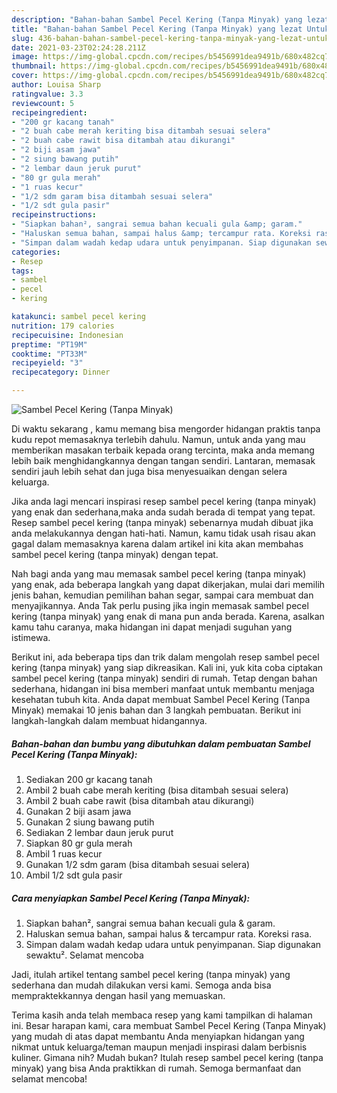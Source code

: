 ```yaml
---
description: "Bahan-bahan Sambel Pecel Kering (Tanpa Minyak) yang lezat Untuk Jualan"
title: "Bahan-bahan Sambel Pecel Kering (Tanpa Minyak) yang lezat Untuk Jualan"
slug: 436-bahan-bahan-sambel-pecel-kering-tanpa-minyak-yang-lezat-untuk-jualan
date: 2021-03-23T02:24:28.211Z
image: https://img-global.cpcdn.com/recipes/b5456991dea9491b/680x482cq70/sambel-pecel-kering-tanpa-minyak-foto-resep-utama.jpg
thumbnail: https://img-global.cpcdn.com/recipes/b5456991dea9491b/680x482cq70/sambel-pecel-kering-tanpa-minyak-foto-resep-utama.jpg
cover: https://img-global.cpcdn.com/recipes/b5456991dea9491b/680x482cq70/sambel-pecel-kering-tanpa-minyak-foto-resep-utama.jpg
author: Louisa Sharp
ratingvalue: 3.3
reviewcount: 5
recipeingredient:
- "200 gr kacang tanah"
- "2 buah cabe merah keriting bisa ditambah sesuai selera"
- "2 buah cabe rawit bisa ditambah atau dikurangi"
- "2 biji asam jawa"
- "2 siung bawang putih"
- "2 lembar daun jeruk purut"
- "80 gr gula merah"
- "1 ruas kecur"
- "1/2 sdm garam bisa ditambah sesuai selera"
- "1/2 sdt gula pasir"
recipeinstructions:
- "Siapkan bahan², sangrai semua bahan kecuali gula &amp; garam."
- "Haluskan semua bahan, sampai halus &amp; tercampur rata. Koreksi rasa."
- "Simpan dalam wadah kedap udara untuk penyimpanan. Siap digunakan sewaktu². Selamat mencoba"
categories:
- Resep
tags:
- sambel
- pecel
- kering

katakunci: sambel pecel kering 
nutrition: 179 calories
recipecuisine: Indonesian
preptime: "PT19M"
cooktime: "PT33M"
recipeyield: "3"
recipecategory: Dinner

---
```



![Sambel Pecel Kering (Tanpa Minyak)](https://img-global.cpcdn.com/recipes/b5456991dea9491b/680x482cq70/sambel-pecel-kering-tanpa-minyak-foto-resep-utama.jpg)

Di waktu  sekarang , kamu memang bisa mengorder hidangan praktis tanpa kudu repot memasaknya terlebih dahulu. Namun, untuk anda yang mau memberikan masakan terbaik kepada orang tercinta, maka anda memang lebih baik menghidangkannya dengan tangan sendiri. Lantaran, memasak sendiri jauh lebih sehat dan juga bisa menyesuaikan dengan selera keluarga.

Jika anda lagi mencari inspirasi resep sambel pecel kering (tanpa minyak) yang enak dan sederhana,maka anda sudah berada di tempat yang tepat. Resep sambel pecel kering (tanpa minyak)  sebenarnya mudah dibuat jika anda melakukannya dengan hati-hati. Namun, kamu tidak usah risau akan gagal dalam memasaknya 
karena dalam artikel ini kita akan membahas sambel pecel kering (tanpa minyak) dengan tepat.  



Nah bagi anda yang mau memasak sambel pecel kering (tanpa minyak) yang enak, ada beberapa langkah yang dapat dikerjakan, mulai dari memilih jenis bahan, kemudian pemilihan bahan segar, sampai cara membuat dan menyajikannya. Anda Tak perlu pusing jika ingin memasak sambel pecel kering (tanpa minyak) yang enak di mana pun anda berada. Karena, asalkan kamu  tahu caranya, maka hidangan ini dapat menjadi suguhan yang istimewa.

Berikut ini, ada beberapa tips dan trik dalam mengolah resep sambel pecel kering (tanpa minyak) yang siap dikreasikan. Kali ini, yuk kita coba ciptakan sambel pecel kering (tanpa minyak) sendiri di rumah. Tetap dengan bahan sederhana, hidangan ini bisa memberi manfaat untuk membantu menjaga kesehatan tubuh kita. Anda dapat membuat Sambel Pecel Kering (Tanpa Minyak) memakai 10 jenis bahan dan 3 langkah pembuatan. Berikut ini langkah-langkah dalam membuat hidangannya.

<!--inarticleads1-->

##### Bahan-bahan dan bumbu yang dibutuhkan dalam pembuatan Sambel Pecel Kering (Tanpa Minyak):

1. Sediakan 200 gr kacang tanah
1. Ambil 2 buah cabe merah keriting (bisa ditambah sesuai selera)
1. Ambil 2 buah cabe rawit (bisa ditambah atau dikurangi)
1. Gunakan 2 biji asam jawa
1. Gunakan 2 siung bawang putih
1. Sediakan 2 lembar daun jeruk purut
1. Siapkan 80 gr gula merah
1. Ambil 1 ruas kecur
1. Gunakan 1/2 sdm garam (bisa ditambah sesuai selera)
1. Ambil 1/2 sdt gula pasir




<!--inarticleads2-->

##### Cara menyiapkan Sambel Pecel Kering (Tanpa Minyak):

1. Siapkan bahan², sangrai semua bahan kecuali gula &amp; garam.
1. Haluskan semua bahan, sampai halus &amp; tercampur rata. Koreksi rasa.
1. Simpan dalam wadah kedap udara untuk penyimpanan. Siap digunakan sewaktu². Selamat mencoba




Jadi, itulah artikel tentang  sambel pecel kering (tanpa minyak)  yang sederhana dan mudah dilakukan versi kami. Semoga anda bisa mempraktekkannya dengan hasil yang memuaskan. 

Terima kasih anda telah membaca resep yang kami tampilkan di halaman ini. Besar harapan kami, cara membuat  Sambel Pecel Kering (Tanpa Minyak) yang mudah di atas dapat membantu Anda menyiapkan hidangan yang nikmat untuk keluarga/teman maupun menjadi inspirasi dalam berbisnis kuliner. Gimana nih? Mudah bukan? Itulah resep sambel pecel kering (tanpa minyak) yang bisa Anda praktikkan di rumah. Semoga bermanfaat dan selamat mencoba!


